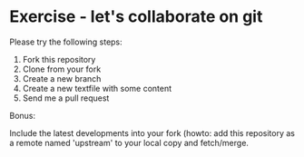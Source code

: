 # Exercise - let's collaborate on git

Please try the following steps:

1. Fork this repository
2. Clone from your fork
3. Create a new branch
4. Create a new textfile with some content
5. Send me a pull request

Bonus: 

Include the latest developments into your fork (howto: add this repository as a remote named 'upstream' to your local copy and fetch/merge.


